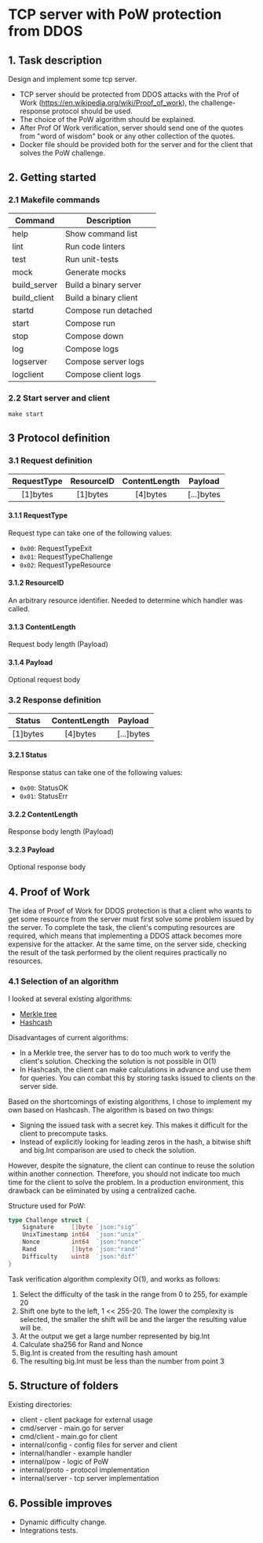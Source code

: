 # TCP server with PoW protection from DDOS

## 1. Task description
Design and implement some tcp server.

- TCP server should be protected from DDOS attacks with the Prof of Work
(https://en.wikipedia.org/wiki/Proof_of_work), the challenge-response protocol should be used.
- The choice of the PoW algorithm should be explained.
- After Prof Of Work verification, server should send one of the quotes from "word of
wisdom" book or any other collection of the quotes.
- Docker file should be provided both for the server and for the client that solves the
PoW challenge.

## 2. Getting started

### 2.1 Makefile commands
| Command      | Description           |
|--------------|-----------------------|
| help         | Show command list     |
| lint         | Run code linters      |
| test         | Run unit-tests        |
| mock         | Generate mocks        |
| build_server | Build a binary server |
| build_client | Build a binary client |
| startd       | Compose run detached  |
| start        | Compose run           |
| stop         | Compose down          |
| log          | Compose logs          |
| logserver    | Compose server logs   |
| logclient    | Compose client logs   |


### 2.2 Start server and client
```
make start
```

## 3 Protocol definition

### 3.1 Request definition
| RequestType | ResourceID | ContentLength |  Payload   |
|:-----------:|:----------:|:-------------:|:----------:|
|  [1]bytes   |  [1]bytes  |   [4]bytes    | [...]bytes |

#### 3.1.1 RequestType
Request type can take one of the following values:
- `0x00`: RequestTypeExit      
- `0x01`: RequestTypeChallenge
- `0x02`: RequestTypeResource

#### 3.1.2 ResourceID
An arbitrary resource identifier. Needed to determine which handler was called.

#### 3.1.3 ContentLength
Request body length (Payload)

#### 3.1.4 Payload
Optional request body

### 3.2 Response definition
|  Status  | ContentLength |  Payload   |
|:--------:|:-------------:|:----------:|
| [1]bytes |   [4]bytes    | [...]bytes |

#### 3.2.1 Status
Response status can take one of the following values:
- `0x00`: StatusOK
- `0x01`: StatusErr

#### 3.2.2 ContentLength
Response body length (Payload)

#### 3.2.3 Payload
Optional response body

## 4. Proof of Work
The idea of Proof of Work for DDOS protection is that a client who wants to get some resource from the server must first solve some problem issued by the server. 
To complete the task, the client's computing resources are required, which means that implementing a DDOS attack becomes more expensive for the attacker. 
At the same time, on the server side, checking the result of the task performed by the client requires practically no resources.

### 4.1 Selection of an algorithm
I looked at several existing algorithms:
- [Merkle tree](https://en.wikipedia.org/wiki/Merkle_tree)
- [Hashcash](https://en.wikipedia.org/wiki/Hashcash)

Disadvantages of current algorithms: 
- In a Merkle tree, the server has to do too much work to verify the client's solution. Checking the solution is not possible in O(1)
- In Hashcash, the client can make calculations in advance and use them for queries. You can combat this by storing tasks issued to clients on the server side.

Based on the shortcomings of existing algorithms, I chose to implement my own based on Hashcash.
The algorithm is based on two things:
- Signing the issued task with a secret key. This makes it difficult for the client to precompute tasks.
- Instead of explicitly looking for leading zeros in the hash, a bitwise shift and big.Int comparison are used to check the solution.

However, despite the signature, the client can continue to reuse the solution within another connection.
Therefore, you should not indicate too much time for the client to solve the problem.
In a production environment, this drawback can be eliminated by using a centralized cache.

Structure used for PoW:
```go
type Challenge struct {
	Signature     []byte `json:"sig"`
	UnixTimestamp int64  `json:"unix"`
	Nonce         int64  `json:"nonce"`
	Rand          []byte `json:"rand"`
	Difficulty    uint8  `json:"dif"`
}
```

Task verification algorithm complexity O(1), and works as follows:
1. Select the difficulty of the task in the range from 0 to 255, for example 20
2. Shift one byte to the left, 1 << 255-20. The lower the complexity is selected, the smaller the shift will be and the larger the resulting value will be.
3. At the output we get a large number represented by big.Int
4. Calculate sha256 for Rand and Nonce
5. Big.Int is created from the resulting hash amount
6. The resulting big.Int must be less than the number from point 3


## 5. Structure of folders
Existing directories:
+ client - client package for external usage
+ cmd/server - main.go for server
+ cmd/client - main.go for client
+ internal/config - config files for server and client
+ internal/handler - example handler
+ internal/pow - logic of PoW
+ internal/proto - protocol implementation
+ internal/server - tcp server implementation

## 6. Possible improves
- Dynamic difficulty change.
- Integrations tests.